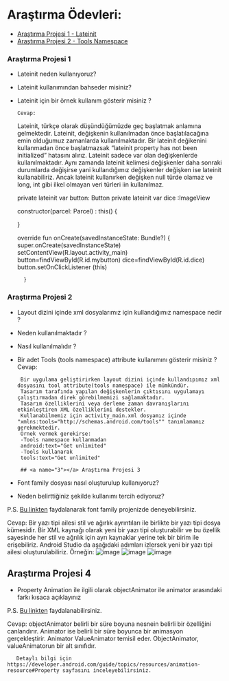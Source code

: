 # Araştırma Ödevleri:

- [Araştırma Projesi 1 - Lateinit](#1)
- [Araştırma Projesi 2 - Tools Namespace](#2)


### <a name="1"></a> Araştırma Projesi 1

- Lateinit neden kullanıyoruz?
- Lateinit kullanımından bahseder misiniz?
- Lateinit için bir örnek kullanım gösterir misiniz ?
      
      Cevap:
     Lateinit, türkçe olarak düşündüğümüzde geç başlatmak anlamına gelmektedir. Lateinit, değişkenin kullanılmadan önce başlatılacağına emin olduğumuz zamanlarda            kullanılmaktadır. Bir lateinit değikenini kullanmadan önce başlatmazsak “lateinit property has not been initialized” hatasını alırız. Lateinit sadece var olan          değişkenlerde kullanılmaktadır. Aynı zamanda lateinit kelimesi değişkenler daha sonraki durumlarda değişirse yani kullandığımız değişkenler değişken ise lateinit      kullanabiliriz. Ancak lateinit kullanırken değişken null türde olamaz ve long, int gibi ilkel olmayan veri türleri iin kullanılmaz.
     
     
     private lateinit var button: Button
    private lateinit var dice :ImageView

    constructor(parcel: Parcel) : this() {

    }

    override fun onCreate(savedInstanceState: Bundle?) {
        super.onCreate(savedInstanceState)
        setContentView(R.layout.activity_main)
        button=findViewById(R.id.mybutton)
        dice=findViewById(R.id.dice)
        button.setOnClickListener (this)


        }



### <a name="2"></a> Araştırma Projesi 2


- Layout dizini içinde xml dosyalarımız için kullandığımız namespace nedir ?
- Neden kullanılmaktadır ?
- Nasıl kullanılmalıdır ?
- Bir adet Tools (tools namespace) attribute kullanımını gösterir misiniz ? 
       Cevap:
       
       Bir uygulama geliştirirken layout dizini içinde kullandıpımız xml dosyasını tool attribute(tools namespace) ile mümkündür. 
       Tasarım tarafında yapılan değişkenlerin çıktısını uygulamayı çalıştırmadan direk görebilmemizi sağlamaktadır. 
       Tasarım özelliklerini veya derleme zaman davranışlarını etkinleştiren XML özelliklerini destekler.
       Kullanabilmemiz için activity_main.xml dosyamız içinde "xmlns:tools="http://schemas.android.com/tools"" tanımlamamız gerekmektedir.
       Örnek vermek gerekirse:
       -Tools namespace kullanmadan
       android:text="Get unlimited"
       -Tools kullanarak
       tools:text="Get unlimited"
       
       ## <a name="3"></a> Araştırma Projesi 3

- Font family dosyası nasıl oluşturulup kullanıyoruz?
- Neden belirttiğiniz şekilde kullanımı tercih ediyoruz?

P.S. [Bu linkten](https://developer.android.com/guide/topics/ui/look-and-feel/fonts-in-xml ) faydalanarak font family projenizde deneyebilirsiniz.

Cevap:
       Bir yazı tipi ailesi stil ve ağırlık ayrıntıları ile birlikte bir yazı tipi dosya kümesidir. Bir XML kaynağı olarak yeni bir yazı tipi oluşturabilir ve bu              özellik sayesinde  her  stil ve ağrılık için ayrı kaynaklar yerine tek bir birim ile erişebiliriz. Android Studio da aşağıdaki adımları izlersek yeni bir yazı          tipi ailesi oluşturulabiliriz. Örneğin:
       ![image](https://user-images.githubusercontent.com/44816070/165764895-e12ca4b1-f276-4f8b-81f9-bbd623229637.png)
       ![image](https://user-images.githubusercontent.com/44816070/165765005-b68ef840-0c9f-46d1-a390-702b393eeb3a.png)
       ![image](https://user-images.githubusercontent.com/44816070/165765426-95cdf860-dd57-4130-987c-c8f1b0ab2070.png)


      
      

## <a name="4"></a> Araştırma Projesi 4

- Property Animation ile ilgili olarak objectAnimator ile animator arasındaki farkı kısaca açıklayınız

P.S. [Bu linkten](https://developer.android.com/guide/topics/resources/animation-resource#Property) faydalanabilirsiniz.

Cevap:
       objectAnimator belirli bir süre boyuna nesnein belirli bir özelliğini canlandırır. Animator ise belirli bir süre boyunca bir animasyon gerçekleştirir. Animator        ValueAnimator temisil eder. ObjectAnimator, valueAnimatorun bir alt sınıfıdır.
       
       Detaylı bilgi için https://developer.android.com/guide/topics/resources/animation-resource#Property sayfasını inceleyebilirsiniz.
       

